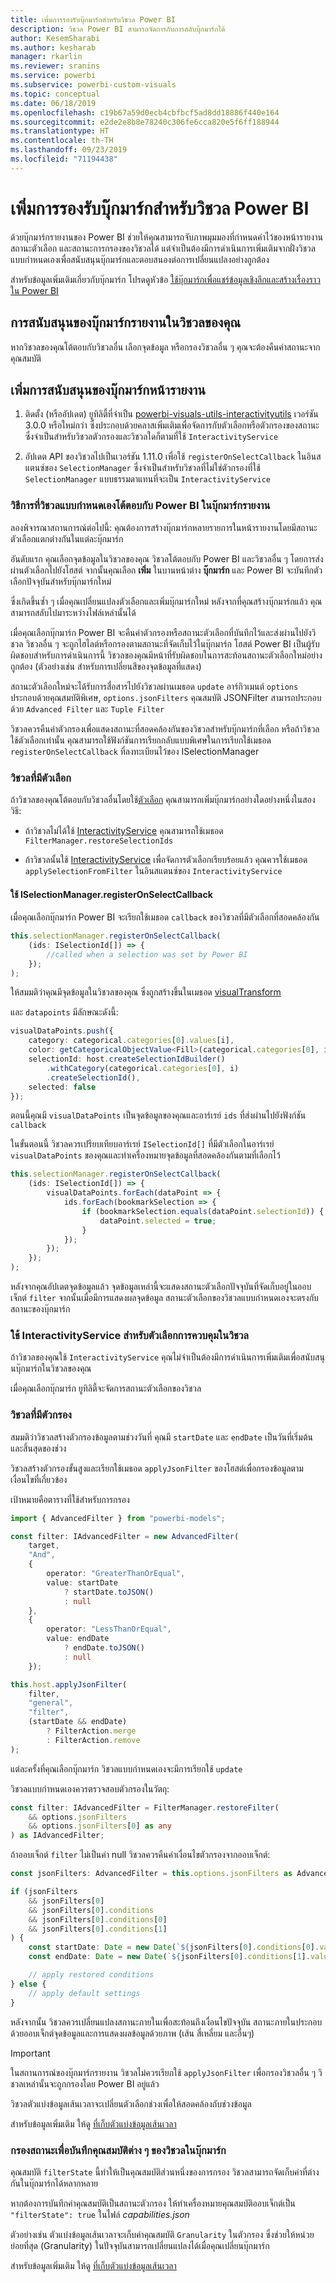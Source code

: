 ```yaml
---
title: เพิ่มการรองรับบุ๊กมาร์กสำหรับวิชวล Power BI
description: วิชวล Power BI สามารถจัดการกับการสลับบุ๊กมาร์กได้
author: KesemSharabi
ms.author: kesharab
manager: rkarlin
ms.reviewer: sranins
ms.service: powerbi
ms.subservice: powerbi-custom-visuals
ms.topic: conceptual
ms.date: 06/18/2019
ms.openlocfilehash: c19b67a59d0ecb4cbfbcf5ad8dd18886f440e164
ms.sourcegitcommit: e2de2e8b8e78240c306fe6cca820e5f6ff188944
ms.translationtype: HT
ms.contentlocale: th-TH
ms.lasthandoff: 09/23/2019
ms.locfileid: "71194438"
---
```

# <a name="add-bookmark-support-for-power-bi-visuals"></a>เพิ่มการรองรับบุ๊กมาร์กสำหรับวิชวล Power BI

ด้วยบุ๊กมาร์กรายงานของ Power BI ช่วยให้คุณสามารถจับภาพมุมมองที่กำหนดค่าไว้ของหน้ารายงาน สถานะตัวเลือก และสถานะการกรองของวิชวลได้ แต่จำเป็นต้องมีการดำเนินการเพิ่มเติมจากฝั่งวิชวลแบบกำหนดเองเพื่อสนับสนุนบุ๊กมาร์กและตอบสนองต่อการเปลี่ยนแปลงอย่างถูกต้อง

สำหรับข้อมูลเพิ่มเติมเกี่ยวกับบุ๊กมาร์ก โปรดดูหัวข้อ [ใช้บุ๊กมาร์กเพื่อแชร์ข้อมูลเชิงลึกและสร้างเรื่องราวใน Power BI](https://docs.microsoft.com/power-bi/desktop-bookmarks)

## <a name="report-bookmarks-support-in-your-visual"></a>การสนับสนุนของบุ๊กมาร์กรายงานในวิชวลของคุณ

หากวิชวลของคุณโต้ตอบกับวิชวลอื่น เลือกจุดข้อมูล หรือกรองวิชวลอื่น ๆ คุณจะต้องคืนค่าสถานะจากคุณสมบัติ

## <a name="add-report-bookmarks-support"></a>เพิ่มการสนับสนุนของบุ๊กมาร์กหน้ารายงาน

1. ติดตั้ง (หรืออัปเดต) ยูทิลิตี้ที่จำเป็น [powerbi-visuals-utils-interactivityutils](https://github.com/Microsoft/PowerBI-visuals-utils-interactivityutils/) เวอร์ชัน 3.0.0 หรือใหม่กว่า ซึ่งประกอบด้วยคลาสเพิ่มเติมเพื่อจัดการกับตัวเลือกหรือตัวกรองของสถานะ ซึ่งจำเป็นสำหรับวิชวลตัวกรองและวิชวลใดก็ตามที่ใช้ `InteractivityService`

2. อัปเดต API ของวิชวลไปเป็นเวอร์ชัน 1.11.0 เพื่อใช้ `registerOnSelectCallback` ในอินสแตนซ์ของ `SelectionManager` ซึ่งจำเป็นสำหรับวิชวลที่ไม่ใช่ตัวกรองที่ใช้ `SelectionManager` แบบธรรมดาแทนที่จะเป็น `InteractivityService`

### <a name="how-power-bi-visuals-interact-with-power-bi-in-report-bookmarks"></a>วิธีการที่วิชวลแบบกำหนดเองโต้ตอบกับ Power BI ในบุ๊กมาร์กรายงาน

ลองพิจารณาสถานการณ์ต่อไปนี้: คุณต้องการสร้างบุ๊กมาร์กหลายรายการในหน้ารายงานโดยมีสถานะตัวเลือกแตกต่างกันในแต่ละบุ๊กมาร์ก

อันดับแรก คุณเลือกจุดข้อมูลในวิชวลของคุณ วิชวลโต้ตอบกับ Power BI และวิชวลอื่น ๆ โดยการส่งผ่านตัวเลือกไปยังโฮสต์ จากนั้นคุณเลือก **เพิ่ม** ในบานหน้าต่าง **บุ๊กมาร์ก** และ Power BI จะบันทึกตัวเลือกปัจจุบันสำหรับบุ๊กมาร์กใหม่

ซึ่งเกิดขึ้นซ้ำ ๆ เมื่อคุณเปลี่ยนแปลงตัวเลือกและเพิ่มบุ๊กมาร์กใหม่ หลังจากที่คุณสร้างบุ๊กมาร์กแล้ว คุณสามารถสลับไปมาระหว่างไฟล์เหล่านั้นได้

เมื่อคุณเลือกบุ๊กมาร์ก Power BI จะคืนค่าตัวกรองหรือสถานะตัวเลือกที่บันทึกไว้และส่งผ่านไปยังวิชวล วิชวลอื่น ๆ จะถูกไฮไลต์หรือกรองตามสถานะที่จัดเก็บไว้ในบุ๊กมาร์ก โฮสต์ Power BI เป็นผู้รับผิดชอบสำหรับการดำเนินการนี้ วิชวลของคุณมีหน้าที่รับผิดชอบในการสะท้อนสถานะตัวเลือกใหม่อย่างถูกต้อง (ตัวอย่างเช่น สำหรับการเปลี่ยนสีของจุดข้อมูลที่แสดง)

สถานะตัวเลือกใหม่จะได้รับการสื่อสารไปยังวิชวลผ่านเมธอด `update` อาร์กิวเมนต์ `options` ประกอบด้วยคุณสมบัติพิเศษ, `options.jsonFilters` คุณสมบัติ JSONFilter สามารถประกอบด้วย `Advanced Filter` และ `Tuple Filter`

วิชวลควรคืนค่าตัวกรองเพื่อแสดงสถานะที่สอดคล้องกันของวิชวลสำหรับบุ๊กมาร์กที่เลือก หรือถ้าวิชวลใช้ตัวเลือกเท่านั้น คุณสามารถใช้ฟังก์ชันการเรียกกลับแบบพิเศษในการเรียกใช้เมธอด `registerOnSelectCallback` ที่ลงทะเบียนไว้ของ ISelectionManager

### <a name="visuals-with-selection"></a>วิชวลที่มีตัวเลือก

ถ้าวิชวลของคุณโต้ตอบกับวิชวลอื่นโดยใช้[ตัวเลือก](https://github.com/Microsoft/PowerBI-visuals/blob/master/Tutorial/Selection.md) คุณสามารถเพิ่มบุ๊กมาร์กอย่างใดอย่างหนึ่งในสองวิธี:

* ถ้าวิชวลไม่ได้ใช้ [InteractivityService](https://github.com/Microsoft/powerbi-visuals-utils-interactivityutils/blob/master/docs/api/interactivityService.md) คุณสามารถใช้เมธอด `FilterManager.restoreSelectionIds`

* ถ้าวิชวลนั้นใช้ [InteractivityService](https://github.com/Microsoft/powerbi-visuals-utils-interactivityutils/blob/master/docs/api/interactivityService.md) เพื่อจัดการตัวเลือกเรียบร้อยแล้ว คุณควรใช้เมธอด `applySelectionFromFilter` ในอินสแตนซ์ของ `InteractivityService`

#### <a name="use-iselectionmanagerregisteronselectcallback"></a>ใช้ ISelectionManager.registerOnSelectCallback

เมื่อคุณเลือกบุ๊กมาร์ก Power BI จะเรียกใช้เมธอด `callback` ของวิชวลที่มีตัวเลือกที่สอดคล้องกัน 

```typescript
this.selectionManager.registerOnSelectCallback(
    (ids: ISelectionId[]) => {
        //called when a selection was set by Power BI
    });
);
```

ให้สมมติว่าคุณมีจุดข้อมูลในวิชวลของคุณ ซึ่งถูกสร้างขึ้นในเมธอด [visualTransform](https://github.com/Microsoft/PowerBI-visuals-sampleBarChart/blob/master/src/barChart.ts#L74)

และ `datapoints` มีลักษณะดังนี้:

```typescript
visualDataPoints.push({
    category: categorical.categories[0].values[i],
    color: getCategoricalObjectValue<Fill>(categorical.categories[0], i, 'colorSelector', 'fill', defaultColor).solid.color,
    selectionId: host.createSelectionIdBuilder()
        .withCategory(categorical.categories[0], i)
        .createSelectionId(),
    selected: false
});
```

ตอนนี้คุณมี `visualDataPoints` เป็นจุดข้อมูลของคุณและอาร์เรย์ `ids` ที่ส่งผ่านไปยังฟังก์ชัน `callback`

ในขั้นตอนนี้ วิชวลควรเปรียบเทียบอาร์เรย์ `ISelectionId[]` ที่มีตัวเลือกในอาร์เรย์ `visualDataPoints` ของคุณและทำเครื่องหมายจุดข้อมูลที่สอดคล้องกันตามที่เลือกไว้

```typescript
this.selectionManager.registerOnSelectCallback(
    (ids: ISelectionId[]) => {
        visualDataPoints.forEach(dataPoint => {
            ids.forEach(bookmarkSelection => {
                if (bookmarkSelection.equals(dataPoint.selectionId)) {
                    dataPoint.selected = true;
                }
            });
        });
    });
);
```

หลังจากคุณอัปเดตจุดข้อมูลแล้ว จุดข้อมูลเหล่านี้จะแสดงสถานะตัวเลือกปัจจุบันที่จัดเก็บอยู่ในออบเจ็กต์ `filter` จากนั้นเมื่อมีการแสดงผลจุดข้อมูล สถานะตัวเลือกของวิชวลแบบกำหนดเองจะตรงกับสถานะของบุ๊กมาร์ก

### <a name="use-interactivityservice-for-control-selections-in-the-visual"></a>ใช้ InteractivityService สำหรับตัวเลือกการควบคุมในวิชวล

ถ้าวิชวลของคุณใช้ `InteractivityService` คุณไม่จำเป็นต้องมีการดำเนินการเพิ่มเติมเพื่อสนับสนุนบุ๊กมาร์กในวิชวลของคุณ

เมื่อคุณเลือกบุ๊กมาร์ก ยูทิลิตี้จะจัดการสถานะตัวเลือกของวิชวล

### <a name="visuals-with-a-filter"></a>วิชวลที่มีตัวกรอง

สมมติว่าวิชวลสร้างตัวกรองข้อมูลตามช่วงวันที่ คุณมี `startDate` และ `endDate` เป็นวันที่เริ่มต้นและสิ้นสุดของช่วง

วิชวลสร้างตัวกรองขั้นสูงและเรียกใช้เมธอด `applyJsonFilter` ของโฮสต์เพื่อกรองข้อมูลตามเงื่อนไขที่เกี่ยวข้อง

เป้าหมายคือตารางที่ใช้สำหรับการกรอง

```typescript
import { AdvancedFilter } from "powerbi-models";

const filter: IAdvancedFilter = new AdvancedFilter(
    target,
    "And",
    {
        operator: "GreaterThanOrEqual",
        value: startDate
            ? startDate.toJSON()
            : null
    },
    {
        operator: "LessThanOrEqual",
        value: endDate
            ? endDate.toJSON()
            : null
    });

this.host.applyJsonFilter(
    filter,
    "general",
    "filter",
    (startDate && endDate)
        ? FilterAction.merge
        : FilterAction.remove
);
```

แต่ละครั้งที่คุณเลือกบุ๊กมาร์ก วิชวลแบบกำหนดเองจะมีการเรียกใช้ `update`

วิชวลแบบกำหนดเองควรตรวจสอบตัวกรองในวัตถุ:

```typescript
const filter: IAdvancedFilter = FilterManager.restoreFilter(
    && options.jsonFilters
    && options.jsonFilters[0] as any
) as IAdvancedFilter;
```

ถ้าออบเจ็กต์ `filter` ไม่เป็นค่า null วิชวลควรคืนค่าเงื่อนไขตัวกรองจากออบเจ็กต์:

```typescript
const jsonFilters: AdvancedFilter = this.options.jsonFilters as AdvancedFilter[];

if (jsonFilters
    && jsonFilters[0]
    && jsonFilters[0].conditions
    && jsonFilters[0].conditions[0]
    && jsonFilters[0].conditions[1]
) {
    const startDate: Date = new Date(`${jsonFilters[0].conditions[0].value}`);
    const endDate: Date = new Date(`${jsonFilters[0].conditions[1].value}`);

    // apply restored conditions
} else {
    // apply default settings
}
```

หลังจากนั้น วิชวลควรเปลี่ยนแปลงสถานะภายในเพื่อสะท้อนถึงเงื่อนไขปัจจุบัน สถานะภายในประกอบด้วยออบเจ็กต์จุดข้อมูลและการแสดงผลข้อมูลด้วยภาพ (เส้น สี่เหลี่ยม และอื่นๆ)

> [!IMPORTANT]
> ในสถานการณ์ของบุ๊กมาร์กรายงาน วิชวลไม่ควรเรียกใช้ `applyJsonFilter` เพื่อกรองวิชวลอื่น ๆ วิชวลเหล่านั้นจะถูกกรองโดย Power BI อยู่แล้ว

วิชวลตัวแบ่งข้อมูลเส้นเวลาจะเปลี่ยนตัวเลือกช่วงเพื่อให้สอดคล้องกับช่วงข้อมูล

สำหรับข้อมูลเพิ่มเติม ให้ดู [ที่เก็บตัวแบ่งข้อมูลเส้นเวลา](https://github.com/Microsoft/powerbi-visuals-timeline/commit/606f1152f59f82b5b5a367ff3b117372d129e597?diff=unified#diff-b6ef9a9ac3a3225f8bd0de84bee0a0df)

### <a name="filter-the-state-to-save-visual-properties-in-bookmarks"></a>กรองสถานะเพื่อบันทึกคุณสมบัติต่าง ๆ ของวิชวลในบุ๊กมาร์ก

คุณสมบัติ `filterState` นี้ทำให้เป็นคุณสมบัติส่วนหนึ่งของการกรอง วิชวลสามารถจัดเก็บค่าที่ต่างกันในบุ๊กมาร์กได้หลากหลาย

หากต้องการบันทึกค่าคุณสมบัติเป็นสถานะตัวกรอง ให้ทำเครื่องหมายคุณสมบัติออบเจ็กต์เป็น `"filterState": true` ในไฟล์ *capabilities.json*

ตัวอย่างเช่น ตัวแบ่งข้อมูลเส้นเวลาจะเก็บค่าคุณสมบัติ `Granularity` ในตัวกรอง ซึ่งช่วยให้หน่วยย่อยที่สุด (Granularity) ในปัจจุบันสามารถเปลี่ยนแปลงได้เมื่อคุณเปลี่ยนบุ๊กมาร์ก

สำหรับข้อมูลเพิ่มเติม ให้ดู [ที่เก็บตัวแบ่งข้อมูลเส้นเวลา](https://github.com/microsoft/powerbi-visuals-timeline/commit/8b7d82dd23cd2bd71817f1bc5d1e1732347a185e#diff-290828b604cfa62f1cb310f2e90c52fdR334)
